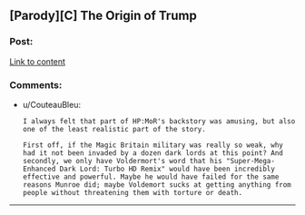 ## [Parody][C] The Origin of Trump

### Post:

[Link to content]()

### Comments:

- u/CouteauBleu:
  ```
  I always felt that part of HP:MoR's backstory was amusing, but also one of the least realistic part of the story.

  First off, if the Magic Britain military was really so weak, why had it not been invaded by a dozen dark lords at this point? And secondly, we only have Voldermort's word that his "Super-Mega-Enhanced Dark Lord: Turbo HD Remix" would have been incredibly effective and powerful. Maybe he would have failed for the same reasons Munroe did; maybe Voldemort sucks at getting anything from people without threatening them with torture or death.
  ```

---

